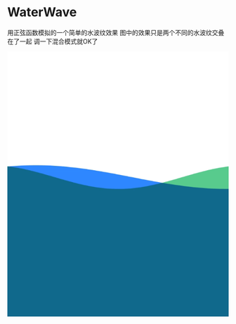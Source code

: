 # WaterWave
用正弦函数模拟的一个简单的水波纹效果
图中的效果只是两个不同的水波纹交叠在了一起 调一下混合模式就OK了

![image](https://github.com/RuinRui/WaterWave/blob/master/waterWaveDemo.gif)  
